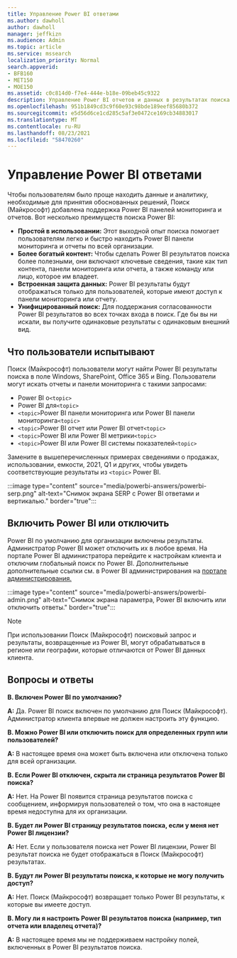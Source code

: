 ```yaml
---
title: Управление Power BI ответами
ms.author: dawholl
author: dawholl
manager: jeffkizn
ms.audience: Admin
ms.topic: article
ms.service: mssearch
localization_priority: Normal
search.appverid:
- BFB160
- MET150
- MOE150
ms.assetid: c0c814d0-f7e4-444e-b18e-09beb45c9322
description: Управление Power BI отчетов и данных в результатах поиска
ms.openlocfilehash: 951b1849cd3c9f60e93c98bde189eef85680b372
ms.sourcegitcommit: e5d56d6ce1cd285c5af3e0472ce169cb34883017
ms.translationtype: MT
ms.contentlocale: ru-RU
ms.lasthandoff: 08/23/2021
ms.locfileid: "58470260"
---
```

# <a name="manage-power-bi-answers"></a>Управление Power BI ответами

Чтобы пользователям было проще находить данные и аналитику, необходимые для принятия обоснованных решений, Поиск (Майкрософт) добавлена поддержка Power BI панелей мониторинга и отчетов. Вот несколько преимуществ поиска Power BI:

* **Простой в использовании:** Этот выходной опыт поиска помогает пользователям легко и быстро находить Power BI панели мониторинга и отчеты по всей организации.
* **Более богатый контент:** Чтобы сделать Power BI результатов поиска более полезными, они включают ключевые сведения, такие как тип контента, панели мониторинга или отчета, а также команду или лицо, которое им владеет.
* **Встроенная защита данных:** Power BI результаты будут отображаться только для пользователей, которые имеют доступ к панели мониторинга или отчету.
* **Унифицированный поиск:** Для поддержания согласованности Power BI результатов во всех точках входа в поиск. Где бы вы ни искали, вы получите одинаковые результаты с одинаковым внешний вид.

## <a name="what-users-experience"></a>Что пользователи испытывают

Поиск (Майкрософт) пользователи могут найти Power BI результаты поиска в поле Windows, SharePoint, Office 365 и Bing. Пользователи могут искать отчеты и панели мониторинга с такими запросами:

* Power BI о`<topic>`
* Power BI для`<topic>`
* `<topic>`Power BI панели мониторинга или Power BI панели мониторинга`<topic>`
* `<topic>`Power BI отчет или Power BI отчет`<topic>`
* `<topic>`Power BI или Power BI метрики`<topic>`
* `<topic>`Power BI или Power BI системы показателей`<topic>`

Замените в вышеперечисленных примерах сведениями о продажах, использовании, емкости, 2021, Q1 и других, чтобы увидеть соответствующие результаты из `<topic>` Power BI.

:::image type="content" source="media/powerbi-answers/powerbi-serp.png" alt-text="Снимок экрана SERP с Power BI ответами и вертикалью." border="true":::

## <a name="turn-power-bi-search-on-or-off"></a>Включить Power BI или отключить

Power BI по умолчанию для организации включены результаты. Администратор Power BI может отключить их в любое время. На портале Power BI администратора перейдите к настройкам  клиента и отключим глобальный поиск по Power BI. Дополнительные дополнительные ссылки см. в Power BI администрирования на [портале администрирования.](/power-bi/admin/service-admin-portal#use-global-search-for-power-bi-preview)

:::image type="content" source="media/powerbi-answers/powerbi-admin.png" alt-text="Снимок экрана параметра, Power BI включить или отключить ответы." border="true":::

> [!NOTE]
> При использовании Поиск (Майкрософт) поисковый запрос и результаты, возвращенные из Power BI, могут обрабатываться в регионе или географии, которые отличаются от Power BI данных клиента.

## <a name="frequently-asked-questions"></a>Вопросы и ответы

**В. Включен Power BI по умолчанию?**

**A:** Да. Power BI поиск включен по умолчанию для Поиск (Майкрософт). Администратор клиента впервые не должен настроить эту функцию.

**В. Можно Power BI или отключить поиск для определенных групп или пользователей?**

**A:** В настоящее время она может быть включена или отключена только для всей организации.

**В. Если Power BI отключен, скрыта ли страница результатов Power BI поиска?**

**A:** Нет. На Power BI появится страница результатов поиска с сообщением, информируя пользователей о том, что она в настоящее время недоступна для их организации.

**В. Будет ли Power BI страницу результатов поиска, если у меня нет Power BI лицензии?**

**A:** Нет. Если у пользователя поиска нет Power BI лицензии, Power BI результат поиска не будет отображаться в Поиск (Майкрософт) результатах.

**В. Будут ли Power BI результаты поиска, к которые не могу получить доступ?**

**A:** Нет. Поиск (Майкрософт) возвращает только Power BI результаты, к которые вы имеете доступ.

**В. Могу ли я настроить Power BI результатов поиска (например, тип отчета или владелец отчета)?**

**A:** В настоящее время мы не поддерживаем настройку полей, включенных в Power BI результатов поиска.